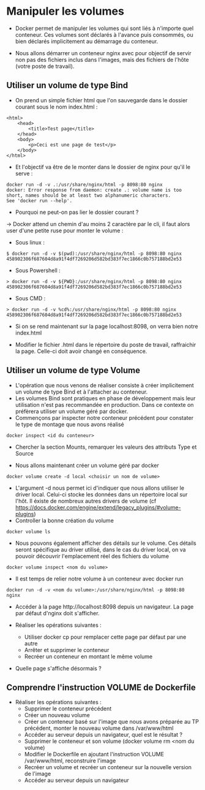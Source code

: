 # Manipuler les volumes

* Docker permet de manipuler les volumes qui sont liés à n'importe quel conteneur. Ces volumes sont déclarés à l'avance puis consommés, ou bien déclarés implicitement au démarrage du conteneur.

* Nous allons démarrer un conteneur nginx avec pour objectif de servir non pas des fichiers inclus dans l'images, mais des fichiers de l'hôte (votre poste de travail).

## Utiliser un volume de type Bind

* On prend un simple fichier html que l'on sauvegarde dans le dossier courant sous le nom index.html :

```
<html>
    <head>
        <title>Test page</title>
    </head>
    <body>
        <p>Ceci est une page de test</p>
    </body>
</html>
```
* Et l'objectif va être de le monter dans le dossier de nginx pour qu'il le serve :

```
docker run -d -v .:/usr/share/nginx/html -p 8098:80 nginx
docker: Error response from daemon: create .: volume name is too short, names should be at least two alphanumeric characters.
See 'docker run --help'.
```

* Pourquoi ne peut-on pas lier le dossier courant ?

-> Docker attend un chemin d'au moins 2 caractère par le cli, il faut alors user d'une petite ruse pour monter le volume :

* Sous linux :

```
$ docker run -d -v $(pwd):/usr/share/nginx/html -p 8098:80 nginx
458902306f687604d8a91f4df7269206d582bd383f7ec1866c0b757188bd2e53
```

* Sous Powershell :

```
> docker run -d -v ${PWD}:/usr/share/nginx/html -p 8098:80 nginx
458902306f687604d8a91f4df7269206d582bd383f7ec1866c0b757188bd2e53
```

* Sous CMD :

```
> docker run -d -v %cd%:/usr/share/nginx/html -p 8098:80 nginx
458902306f687604d8a91f4df7269206d582bd383f7ec1866c0b757188bd2e53
```

* Si on se rend maintenant sur la page localhost:8098, on verra bien notre index.html

* Modifier le fichier .html dans le répertoire du poste de travail, raffraichir la page. Celle-ci doit avoir changé en conséquence.


## Utiliser un volume de type Volume

* L'opération que nous venons de réaliser consiste à créer implicitement un volume de type Bind et à l'attacher au conteneur.
* Les volumes Bind sont pratiques en phase de développement mais leur utilisation n'est pas recommandée en production. Dans ce contexte on préfèrera utiliser un volume géré par docker.
* Commençons par inspecter notre conteneur précédent pour constater le type de montage que nous avons réalisé

```
docker inspect <id du conteneur>
```

* Chercher la section Mounts, remarquer les valeurs des attributs Type et Source

* Nous allons maintenant créer un volume géré par docker

```
docker volume create -d local <choisir un nom de volume>
```

* L'argument -d nous permet ici d'indiquer que nous allons utiliser le driver local. Celui-ci stocke les données dans un répertoire local sur l'hôt. Il éxiste de nombreux autres drivers de volume (cf https://docs.docker.com/engine/extend/legacy_plugins/#volume-plugins)
* Controller la bonne création du volume

 ```
docker volume ls
```
* Nous pouvons également afficher des détails sur le volume. Ces détails seront spécifique au driver utilisé, dans le cas du driver local, on va pouvoir découvrir l'emplacement réel des fichiers du volume

```
docker volume inspect <nom du volume>
```
* Il est temps de relier notre volume à un conteneur avec docker run

```
docker run -d -v <nom du volume>:/usr/share/nginx/html -p 8098:80 nginx
```
* Accéder à la page http://localhost:8098 depuis un navigateur. La page par défaut d'nginx doit s'afficher.

* Réaliser les opérations suivantes :
  * Utiliser docker cp pour remplacer cette page par défaut par une autre
  * Arrêter et supprimer le conteneur
  * Recréer un conteneur en montant le même volume

* Quelle page s'affiche désormais ?

## Comprendre l'instruction VOLUME de Dockerfile

* Réaliser les opérations suivantes :
  * Supprimer le conteneur précédent
  * Créer un nouveau volume
  * Créer un conteneur basé sur l'image que nous avons préparée au TP précédent, monter le nouveau volume dans /var/www/html
  * Accéder au serveur depuis un navigateur, quel est le résultat ?
  * Supprimer le conteneur et son volume (docker volume rm <nom du volume)
  * Modifier le Dockerfile en ajoutant l'instruction VOLUME /var/www/html, reconstruire l'image
  * Recréer un volume et recréer un conteneur sur la nouvelle version de l'image
  * Accéder au serveur depuis un navigateur

